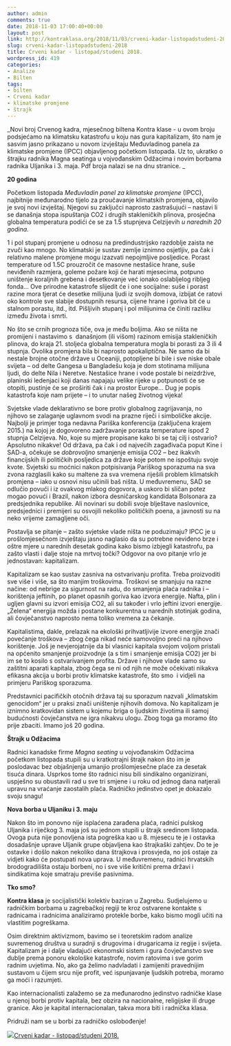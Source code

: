 ```yaml
---
author: admin
comments: true
date: 2018-11-03 17:00:40+00:00
layout: post
link: http://kontraklasa.org/2018/11/03/crveni-kadar-listopadstudeni-2018/
slug: crveni-kadar-listopadstudeni-2018
title: Crveni kadar - listopad/studeni 2018.
wordpress_id: 419
categories:
- Analize
- Bilten
tags:
- bilten
- Crveni kadar
- klimatske promjene
- štrajk
---
```


_Novi broj Crvenog kadra, mjesečnog biltena Kontra klase - u ovom broju podsjećamo na klimatsku katastrofu u koju nas gura kapitalizam, što nam je sasvim jasno prikazano u novom izvještaju Međuvladinog panela za klimatske promjene (IPCC) objavljenog početkom listopada. Uz to, ukratko o štrajku radnika Magna seatinga u vojvođanskim Odžacima i novim borbama radnika Uljanika i 3. maja. Pdf broja nalazi se na dnu stranice.
_




**20 godina**




Početkom listopada _Međuvladin panel za klimatske promjene_ (IPCC), najbitnije međunarodno tijelo za proučavanje klimatskih promjena, objavilo je svoj novi izvještaj. Njegovi su zaključci naprosto zastrašujući – nastavi li se današnja stopa ispuštanja CO2 i drugih stakleničkih plinova, prosječna globalna temperatura podići će se za 1.5 stupnjeva Celzijevih _u narednih 20 godina_.




1 i pol stupanj promjene u odnosu na predindustrijsko razdoblje zaista ne zvuči kao mnogo. No klimatski je sustav zemlje iznimno osjetljiv, pa čak i relativno malene promjene mogu izazvati nepojmljive posljedice. Porast temperature od 1.5C prouzročit će masovne nestašice hrane, suše neviđenih razmjera, goleme požare koji će harati mjesecima, potpuno uništenje koraljnih grebena i desetkovanje već ionako oslabljelog ribljeg fonda... Ove prirodne katastrofe slijedit će i one socijalne: suše i porast razine mora tjerat će desetke milijuna ljudi iz svojih domova, izbijat će ratovi oko kontrole sve slabije dostupnih resursa, cijene hrane i goriva bit će u stalnom porastu, itd., itd. Pišljivih stupanj i pol milijunima će činiti razliku između života i smrti.




No što se crnih prognoza tiče, ova je među boljima. Ako se ništa ne promijeni i nastavimo s  današnjom (ili višom) razinom emisija stakleničkih plinova, do kraja 21. stoljeća globalna temperatura mogla bi porasti za 3 ili 4 stupnja. Ovolika promjena bila bi naprosto apokaliptična. Ne samo da bi nestale brojne otočne države u Oceaniji, potopljene bi bile i sve niske obale svijeta – od delte Gangesa u Bangladešu koja je dom stotinama milijuna ljudi, do delte Nila i Neretve. Nestašice hrane i vode postale bi neizdržive, planinski ledenjaci koji danas napajaju velike rijeke u potpunosti će se otopiti, pustinje će se proširiti čak i na prostor Europe... Dug je popis katastrofa koje nam prijete – i to unutar našeg životnog vijeka!




Svjetske vlade deklarativno se bore protiv globalnog zagrijavanja, no njihovo se zalaganje uglavnom svodi na prazne riječi i simboličke akcije. Najbolji je primjer toga nedavna Pariška konferencija (zaključena krajem 2015.) na kojoj je dogovoreno zadržavanje porasta temperature ispod 2 stupnja Celzijeva. No, koje su mjere propisane kako bi se taj cilj i ostvario? Apsolutno nikakve! Od država, pa čak i od najvećih zagađivača poput Kine i SAD-a, očekuje se _dobrovoljno_ smanjenje emisija CO2 – bez ikakvih financijskih ili političkih posljedica za države koje potom ne ispoštuju svoje kvote. Svjetski su moćnici nakon potpisivanja Pariškog sporazuma na sva zvona razglasili kako su maltene za sva vremena riješili problem klimatskih promjena – iako u osnovi nisu učinili baš ništa. U međuvremenu, SAD se odlučio povući i iz ovakvog mlakog dogovora, a uskoro bi sličan potez mogao povući i Brazil, nakon izbora desničarskog kandidata Bolsonara za predsjednika republike. Ali novinari su dobili svoje blještave naslovnice, predsjednici i premijeri su osvojili nekoliko političkih poena, a javnosti su na neko vrijeme zamagljene oči.




Postavlja se pitanje – zašto svjetske vlade ništa ne poduzimaju? IPCC je u prošlomjesečnom izvještaju jasno naglasio da su potrebne neviđeno brze i oštre mjere u narednih desetak godina kako bismo izbjegli katastrofu, pa zašto vlasti i dalje stoje na mrtvoj točki? Odgovor na ovo pitanje vrlo je jednostavan: kapitalizam.




Kapitalizam se kao sustav zasniva na ostvarivanju profita. Treba proizvoditi sve više i više, sa što manjim troškovima. Troškovi se smanjuju na razne načine: od nebrige za sigurnost na radu, do smanjenja plaća radnika i – korištenja jeftinih, po planet opasnih goriva kao izvora energije. Nafta, plin i ugljen glavni su izvori emisija CO2, ali su također i vrlo jeftini izvori energije. „Zelena“ energija možda i postane konkurentna u narednih stotinjak godina, ali čovječanstvo naprosto nema toliko vremena za čekanje.




Kapitalistima, dakle, prelazak na ekološki prihvatljivije izvore energije znači povećanje troškova – zbog čega nikad neće samovoljno preći na njihovo korištenje. Još je nevjerojatnije da bi vlasnici kapitala svojom voljom pristali na općenito smanjenje proizvodnje (a s tim i smanjenje emisija CO2) jer bi im se to kosilo s ostvarivanjem profita. Države i njihove vlade samo su zaštitni aparati kapitala, zbog čega se ni od njih ne može očekivati nikakva efikasna akcija u borbi protiv klimatske katastrofe, što smo  i vidjeli na primjeru Pariškog sporazuma.




Predstavnici pacifičkih otočnih država taj su sporazum nazvali „klimatskim genocidom“ jer u praksi znači uništenje njihovih domova. No kapitalizam je iznimno kratkovidan sistem u kojemu briga o ljudskim životima ili samoj budućnosti čovječanstva ne igra nikakvu ulogu. Zbog toga ga moramo što prije zbaciti. Imamo još 20 godina.




**Štrajk u Odžacima**




Radnici kanadske firme _Magna seating_ u vojvođanskim Odžacima početkom listopada stupili su u kratkotrajni štrajk nakon što im je poslodavac bez objašnjenja umanjio prošlomjesečne plaće za desetak tisuća dinara. Usprkos tome što radnici nisu bili sindikalno organizirani, uspješno su obustavili rad u sve tri smjene i u roku od jednog dana natjerali upravu na vraćanje zaostalih plaća. Radničko jedinstvo opet je dokazalo svoju snagu!




**Nova borba u Uljaniku i 3. maju**




Nakon što im ponovno nije isplaćena zarađena plaća, radnici pulskog Uljanika i riječkog 3. maja još su jednom stupili u štrajk sredinom listopada. Ovoga puta nije ponovljena ista pogreška kao u 8. mjesecu te je i ostavka dosadašnje uprave Uljanik grupe objavljena kao štrajkaški zahtjev. Do te je ostavke i došlo nakon nekoliko dana štrajkova i prosvjeda, no još ostaje za vidjeti kako će postupati nova uprava. U međuvremenu, radnici hrvatskih brodogradilišta ostaju borbeni, no i sve više kritični prema državi i sindikatima koje smatraju previše pasivnima.




**Tko smo?**




**Kontra klasa** je socijalistički kolektiv baziran u Zagrebu. Sudjelujemo u radničkim borbama u zagrebačkoj regiji te kroz ostvarene kontakte s radnicama i radnicima analiziramo protekle borbe, kako bismo mogli učiti na vlastitim pogreškama.




Osim direktnim aktivizmom, bavimo se i teoretskim radom analize suvremenog društva u suradnji s drugovima i drugaricama iz regije i svijeta. Kapitalizam je i dalje vladajući ekonomski sistem i gura čovječanstvo sve dublje prema ponoru ekološke katastrofe, novim ratovima i sve gorim radnim uvjetima. No, ako ga želimo nadvladati i zamijeniti pravednijim sustavom u čijem srcu nije profit, već ispunjavanje ljudskih potreba, moramo ga moći i razumjeti.




Kao internacionalisti zalažemo se za međunarodno jedinstvo radničke klase u njenoj borbi protiv kapitala, bez obzira na nacionalne, religijske ili druge granice. Ako je kapital internacionalan, takva mora biti i radnička klasa.




Pridruži nam se u borbi za radničko oslobođenje!


[![](http://kontraklasa.org/wp-content/uploads/2018/06/pdf3-300x300.png)Crveni kadar - listopad/studeni 2018.](http://kontraklasa.org/wp-content/uploads/2018/11/kadar5.pdf)
